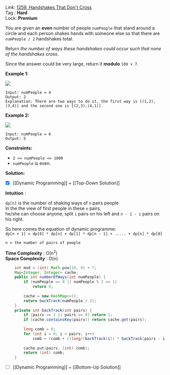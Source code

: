Link: [1259. Handshakes That Don't Cross](https://leetcode.com/problems/handshakes-that-dont-cross/) <br>
Tag : **Hard**<br>
Lock: **Premium**

You are given an **even** number of people `numPeople` that stand around a circle and each person shakes hands with someone else so that there are `numPeople / 2` handshakes total.

Return _the number of ways these handshakes could occur such that none of the handshakes cross_.

Since the answer could be very large, return it **modulo** `109 + 7`.

**Example 1:**

![](https://assets.leetcode.com/uploads/2019/07/11/5125_example_2.png)
```
Input: numPeople = 4
Output: 2
Explanation: There are two ways to do it, the first way is [(1,2),(3,4)] and the second one is [(2,3),(4,1)].
```

**Example 2:**

![](https://assets.leetcode.com/uploads/2019/07/11/5125_example_3.png)
```
Input: numPeople = 6
Output: 5
```

**Constraints:**
-   `2 <= numPeople <= 1000`
-   `numPeople` is even.

**Solution:**

- [x] [[Dynamic Programming]] + [[Top-Down Solution]]

**Intuition** :

`dp[n]` is the number of shaking ways of `n` pairs people  
In the the view of first people in these `n` pairs,  
he/she can choose anyone, split `i` pairs on his left and `n - 1 - i` pairs on his right.

So here comes the equation of dynamic programme:  
`dp[n + 1] = dp[0] * dp[n] + dp[1] * dp[n - 1] + ..... + dp[n] * dp[0]`

```
n = the number of pairs of people
```
**Time Complexity** : O(n<sup>2</sup>)<br>
**Space Complexity** : O(n)

```java
    int mod = (int) Math.pow(10, 9) + 7;
    Map<Integer, Integer> cache;
    public int numberOfWays(int numPeople) {
        if (numPeople == 0 || numPeople % 2 == 1)
            return 0;
        
        cache = new HashMap<>();
        return backTrack(numPeople / 2);
    }
    private int backTrack(int pairs) {
        if (pairs == 1 || pairs == 0) return 1;
        if (cache.containsKey(pairs)) return cache.get(pairs);
        
        long comb = 0;
        for (int i = 0; i < pairs; i++)
            comb = (comb + ((long)(backTrack(i)) * backTrack(pairs - i - 1)) % mod) % mod;
        
        cache.put(pairs, (int) comb);
        return (int) comb;
    }
```


- [ ] [[Dynamic Programming]] + [[Bottom-Up Solution]]
